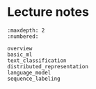 # Lecture notes

```toc
:maxdepth: 2
:numbered:

overview
basic_ml
text_classification
distributed_representation
language_model
sequence_labeling
```

